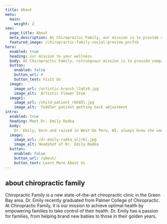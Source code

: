 ```yaml
---
title: About
menu:
  main:
    weight: 2
seo:
  page_title: About
  meta_description: At Chiropractic Family, our mission is to provide compassionate and personalized chiropractic care to help you achieve optimal health and wellness.
  featured_image: /chiropractic-family-social-preview_pnr7xb
hero:
  enabled: true
  heading: our mission to your wellness
  body: At Chiropractic Family, <strong>our mission is to provide compassionate and personalized chiropractic care to help you achieve optimal health and wellness.</strong> We are dedicated to educating and empowering our patients, encouraging them to take an active role in their own health. <strong>Trust, respect, and outstanding service</strong> are the pillars of our care.
  button:
    enabled: false
    button_url: #
    button_text: Visit Us
  image:
    image_url: /artistic-branch_l1qtz9.jpg
    image_alt:  Artistic Flower Stem
  image1:
    image_url: /child-patient_rbh85l.jpg
    image_alt:  Toddler patient getting back adjustment
intro:
  enabled: true
  heading: Meet Dr. Emily Radka
  body:
    Dr. Emily, born and raised in West De Pere, WI, always knew she wanted to be in the healthcare field. She completed her prerequisite courses in human biology at the University of Wisconsin - Green Bay before pursuing her Doctorate in Chiropractic and Bachelor’s Degree of Chiropractic at Palmer College of Chiropractic. With extensive clinical experience serving patients of all ages, from infants to seniors, Dr. Emily is committed to providing <strong>compassionate and personalized chiropractic care.</strong>
  image:
    image_url: /dr-emily-radka_wljrbl.jpg
    image_alt: Headshot of Dr. Emily Radka
  button:
    enabled: false
    button_url: /about/
    button_text: Learn More About Us
---
```


## about chiropractic family

Chiropractic Family is a new state-of-the-art chiropractic clinic in the Green Bay area. Dr. Emily recently graduated from Palmer College of Chiropractic. At Chiropractic Family, it is our mission to achieve optimal health by empowering families to take control of their health. Dr. Emily has a passion for families, from helping brand new babies to those in their golden years. 